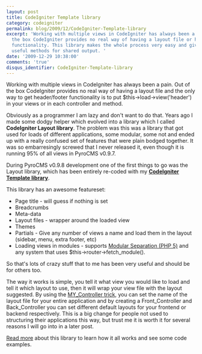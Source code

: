 ```yaml
---
layout: post
title: CodeIgniter Template library
category: codeigniter
permalink: blog/2009/12/CodeIgniter-Template-library
excerpt: 'Working with multiple views in CodeIgniter has always been a pain. Out of
  the box CodeIgniter provides no real way of having a layout file or header/footer
  functionality. This library makes the whole process very easy and gives lots of
  useful methods for shared output. '
date: '2009-12-29 10:38:00'
comments: 'true'
disqus_identifier: CodeIgniter-Template-library
---
```


Working with multiple views in CodeIgniter has always been a pain. Out of the box CodeIgniter provides no real way of having a layout file and the only way to get header/footer functionality is to put $this->load->view('header') in your views or in each controller and method.

Obviously as a programmer I am lazy and don't want to do that. Years ago I made some dodgy helper which evolved into a library which I called **CodeIgniter Layout library**. The problem was this was a library that got used for loads of different applications, some modular, some not and ended up with a really confused set of features that were plain bodged together. It was so embarresingly screwed that I never released it, even though it is running 95% of all views in PyroCMS v0.9.7.

During PyroCMS v0.9.8 development one of the first things to go was the Layout library, which has been entirely re-coded with my **[CodeIgniter Template library](/code/codeigniter-template "Template library for CodeIgniter")**.

This library has an awesome featureset:

- Page title - will guess if nothing is set
- Breadcrumbs
- Meta-data
- Layout files - wrapper around the loaded view
- Themes
- Partials - Give any number of views a name and load them in the layout (sidebar, menu, extra footer, etc)
- Loading views in modules - supports [Modular Separation (PHP 5)](http://codeigniter.com/forums/viewthread/121820/) and any system that uses $this->router->fetch\_module().

So that's lots of crazy stuff that to me has been very useful and should be for others too.

The way it works is simple, you tell it what view you would like to load and tell it which layout to use, then it will wrap your view file with the layout suggested. By using the [MY\_Controller trick](http://codeigniter.com/wiki/MY_Controller_-_how_to_extend_the_CI_Controller/), you can set the name of the layout file for your entire application and by creating a Front\_Controller and Back\_Controller you can set different default layouts for your frontend or backend respectively. This is a big change for people not used to structuring their applications this way, but trust me it is worth it for several reasons I will go into in a later post.

[Read more](/code/codeigniter-template "Template library for CodeIgniter") about this library to learn how it all works and see some code examples.

